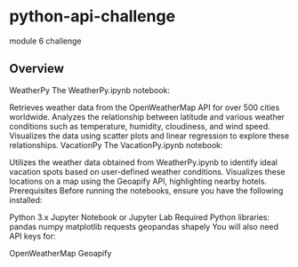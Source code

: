 # python-api-challenge
module 6 challenge
## Overview
WeatherPy
The WeatherPy.ipynb notebook:

Retrieves weather data from the OpenWeatherMap API for over 500 cities worldwide.
Analyzes the relationship between latitude and various weather conditions such as temperature, humidity, cloudiness, and wind speed.
Visualizes the data using scatter plots and linear regression to explore these relationships.
VacationPy
The VacationPy.ipynb notebook:

Utilizes the weather data obtained from WeatherPy.ipynb to identify ideal vacation spots based on user-defined weather conditions.
Visualizes these locations on a map using the Geoapify API, highlighting nearby hotels.
Prerequisites
Before running the notebooks, ensure you have the following installed:

Python 3.x
Jupyter Notebook or Jupyter Lab
Required Python libraries:
pandas
numpy
matplotlib
requests
geopandas
shapely
You will also need API keys for:

OpenWeatherMap
Geoapify
